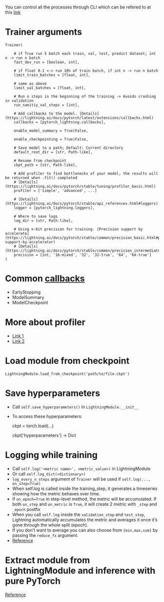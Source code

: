 You can control all the processes through CLI which can be refered to at this [link](https://lightning.ai/docs/pytorch/stable/cli/lightning_cli_intermediate.html)

# Trainer arguments
    Trainer(

        # if True run 5 batch each train, val, test, predict dataset; int n -> run n batch
        fast_dev_run = [boolean, int],

        # if float 0.1 <-> run 10% of train batch, if int n -> run n batch
        limit_train_batches = [float, int], 

        # same as above
        limit_val_batches = [float, int],

        # Run n steps in the beginning of the training -> Avoids crashing in validation
        run_sanitiy_val_steps = [int], 

        # Add callbacks to the model. [Details](https://lightning.ai/docs/pytorch/latest/extensions/callbacks.html)
        callbacks = [pytorch_lightning.callbacks], 

        enable_model_summary = True|False,

        enable_checkpointing = True|False,

        # Save model to a path; Default: Current directory
        default_root_dir = [str, Path-like], 

        # Resume from checkpoint
        ckpt_path = [str, Path-like], 

        # Add profiler to find bottlenecks of your model, the results will be returned when .fit() completed
        # [Details](https://lightning.ai/docs/pytorch/stable/tuning/profiler_basic.html)
        profiler = ['simple', 'advanced', ...]

        # [Details](https://lightning.ai/docs/pytorch/stable/api_references.html#loggers)
        logger = [pytorch_lightning.loggers], 

        # Where to save logs
        log_dir = [str, Path-like], 

        # Using n-bit precision for training. [Precision support by accelerate](https://lightning.ai/docs/pytorch/stable/common/precision_basic.html#precision-support-by-accelerator)
        # [Details](https://lightning.ai/docs/pytorch/stable/common/precision_intermediate.html)
        precision = [int, '16-mixed', '32', '32-true', '64', '64-true'] 
    )

# Common [callbacks](https://lightning.ai/docs/pytorch/stable/api_references.html#callbacks)
- EarlyStopping
- ModelSummary
- ModelCheckpoint

# More about profiler
- [Link 1](https://lightning.ai/docs/pytorch/stable/api_references.html#profiler)
- [Link 2](https://lightning.ai/docs/pytorch/stable/tuning/profiler.html)

# Load module from checkpoint
`LightningModule.load_from_checkpoint('path/to/file.ckpt')`

# Save hyperparameters
- Call `self.save_hyperparameters()` in `LightningModule.__init__`
- To access these hyperparameters:

    ckpt = torch.load(...)

    ckpt['hyperparameters'] -> Dict

# Logging while training
- Call `self.log('<metric name>', <metric_value>)` in LightningModule
- Or call `self.log_dict(<dictionary>)`
- `log_every_n_steps` argument of `Trainer` will be used if `self.log(..., on_step=True)`
- When self.log is called inside the training_step, it generates a timeseries showing how the metric behaves over time.
- If `on_epoch=True` in step-level method, the metric will be accumulated. If both `on_step` and `on_metric` is `True`, it will create 2 metric with `_step` and `_epoch` postfix
- When you call `self.log` inside the `validation_step` and `test_step`, Lightning automatically accumulates the metric and averages it once it’s gone through the whole split (epoch).
- If you don’t want to average you can also choose from `{min,max,sum}` by passing the `reduce_fx` argument.
- [Reference](https://lightning.ai/docs/pytorch/stable/visualize/logging_advanced.html)

# Extract module from LightningModule and inference with pure PyTorch
[Reference](https://lightning.ai/docs/pytorch/stable/deploy/production_intermediate.html)
